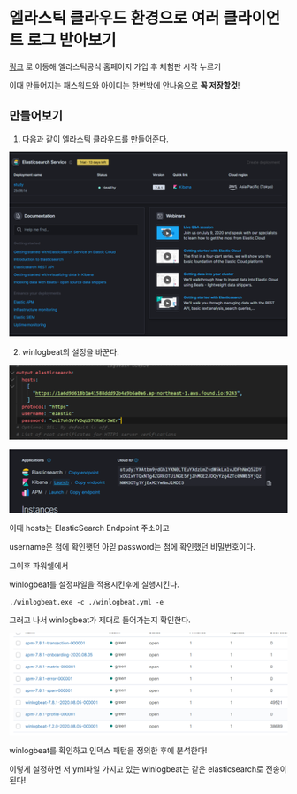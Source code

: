 # 엘라스틱 클라우드 환경으로 여러 클라이언트 로그 받아보기

[링크](https://www.elastic.co/kr/cloud/) 로 이동해 엘라스틱공식 홈페이지 가입 후 체험판 시작 누르기

이때 만들어지는 패스워드와 아이디는 한번밖에 안나옴으로 **꼭 저장할것**!

## 만들어보기

1. 다음과 같이 엘라스틱 클라우드를 만들어준다.

![사진](./img/20.PNG)

2. winlogbeat의 설정을 바꾼다.

![사진](./img/21.PNG)

![사진](./img/22.PNG)

이때 hosts는 ElasticSearch Endpoint 주소이고

username은 첨에 확인햇던 아읻
password는 첨에 확인했던 비밀번호이다.

그이후 파워쉘에서

winlogbeat를 설정파일을 적용시킨후에 실행시킨다.

```
./winlogbeat.exe -c ./winlogbeat.yml -e
```

그러고 나서 winlogbeat가 제대로 들어가는지 확인한다.

![사진](./img/23.PNG)

winlogbeat를 확인하고 인덱스 패턴을 정의한 후에 분석한다!

이렇게 설정하면 저 yml파일 가지고 있는 winlogbeat는 같은 elasticsearch로 전송이 된다!
